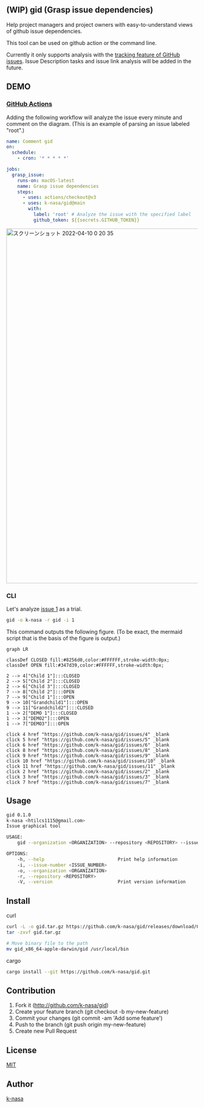 ## (WIP) gid (Grasp issue dependencies)

Help project managers and project owners with easy-to-understand views of github issue dependencies.

This tool can be used on github action or the command line.

Currently it only supports analysis with the [tracking feature of GitHub issues](https://docs.github.com/en/issues/tracking-your-work-with-issues/about-task-lists).
Issue Description tasks and issue link analysis will be added in the future.

## DEMO

### [GitHub Actions](https://github.com/marketplace/actions/grasp-issue-dependencies)

Adding the following workflow will analyze the issue every minute and comment on the diagram. (This is an example of parsing an issue labeled "root".)

```yml
name: Comment gid
on:
  schedule:
    - cron: '* * * * *'

jobs:
  grasp_issue:
    runs-on: macOS-latest
    name: Grasp issue dependencies
    steps:
      - uses: actions/checkout@v3
      - uses: k-nasa/gid@main
        with:
          label: 'root' # Analyze the issue with the specified label
          github_token: ${{secrets.GITHUB_TOKEN}}
```

<img width="934" alt="スクリーンショット 2022-04-10 0 20 35" src="https://user-images.githubusercontent.com/23740172/162580458-c81677c0-f171-4eda-8e8b-c9b9bff38691.png">

### CLI

Let's analyze [issue 1](https://github.com/k-nasa/gid/issues/1) as a trial.

```sh
gid -o k-nasa -r gid -i 1
```

This command outputs the following figure. (To be exact, the mermaid script that is the basis of the figure is output.)

```mermaid
graph LR

classDef CLOSED fill:#8256d0,color:#FFFFFF,stroke-width:0px;
classDef OPEN fill:#347d39,color:#FFFFFF,stroke-width:0px;

2 --> 4["Child 1"]:::CLOSED
2 --> 5["Child 2"]:::CLOSED
2 --> 6["Child 3"]:::CLOSED
7 --> 8["Child 2"]:::OPEN
7 --> 9["Child 1"]:::OPEN
9 --> 10["Grandchild1"]:::OPEN
9 --> 11["Grandchild2"]:::CLOSED
1 --> 2["DEMO 1"]:::CLOSED
1 --> 3["DEMO2"]:::OPEN
1 --> 7["DEMO3"]:::OPEN

click 4 href "https://github.com/k-nasa/gid/issues/4" _blank
click 5 href "https://github.com/k-nasa/gid/issues/5" _blank
click 6 href "https://github.com/k-nasa/gid/issues/6" _blank
click 8 href "https://github.com/k-nasa/gid/issues/8" _blank
click 9 href "https://github.com/k-nasa/gid/issues/9" _blank
click 10 href "https://github.com/k-nasa/gid/issues/10" _blank
click 11 href "https://github.com/k-nasa/gid/issues/11" _blank
click 2 href "https://github.com/k-nasa/gid/issues/2" _blank
click 3 href "https://github.com/k-nasa/gid/issues/3" _blank
click 7 href "https://github.com/k-nasa/gid/issues/7" _blank
```

## Usage

```sh
gid 0.1.0
k-nasa <htilcs1115@gmail.com>
Issue graphical tool

USAGE:
    gid --organization <ORGANIZATION> --repository <REPOSITORY> --issue-number <ISSUE_NUMBER>

OPTIONS:
    -h, --help                           Print help information
    -i, --issue-number <ISSUE_NUMBER>
    -o, --organization <ORGANIZATION>
    -r, --repository <REPOSITORY>
    -V, --version                        Print version information
```

## Install

curl

```sh
curl -L -o gid.tar.gz https://github.com/k-nasa/gid/releases/download/0.1.0/gid_x86_64-apple-darwin.tar.gz
tar -zxvf gid.tar.gz

# Move binary file to the path
mv gid_x86_64-apple-darwin/gid /usr/local/bin
```

cargo


```sh
cargo install --git https://github.com/k-nasa/gid.git
```

## Contribution

1. Fork it (http://github.com/k-nasa/gid)
2. Create your feature branch (git checkout -b my-new-feature)
3. Commit your changes (git commit -am 'Add some feature')
4. Push to the branch (git push origin my-new-feature)
5. Create new Pull Request

## License

[MIT](https://github.com/k-nasa/gid/blob/master/LICENSE)

## Author

[k-nasa](https://github.com/k-nasa)
